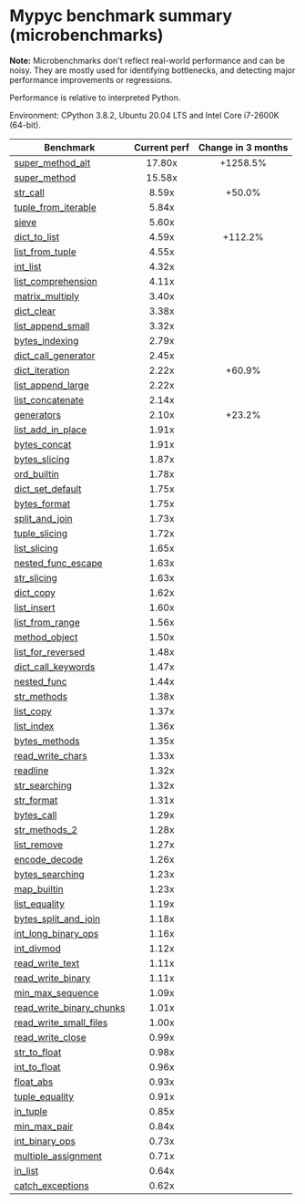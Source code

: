 # Mypyc benchmark summary (microbenchmarks)

**Note:** Microbenchmarks don't reflect real-world performance and can be noisy.
           They are mostly used for identifying bottlenecks, and detecting major performance
           improvements or regressions.

Performance is relative to interpreted Python.

Environment: CPython 3.8.2, Ubuntu 20.04 LTS and Intel Core i7-2600K (64-bit).

| Benchmark | Current perf | Change in 3 months |
| --- | :---: | :---: |
| [super_method_alt](benchmarks/super_method_alt.md) | 17.80x | +1258.5% |
| [super_method](benchmarks/super_method.md) | 15.58x |  |
| [str_call](benchmarks/str_call.md) | 8.59x | +50.0% |
| [tuple_from_iterable](benchmarks/tuple_from_iterable.md) | 5.84x |  |
| [sieve](benchmarks/sieve.md) | 5.60x |  |
| [dict_to_list](benchmarks/dict_to_list.md) | 4.59x | +112.2% |
| [list_from_tuple](benchmarks/list_from_tuple.md) | 4.55x |  |
| [int_list](benchmarks/int_list.md) | 4.32x |  |
| [list_comprehension](benchmarks/list_comprehension.md) | 4.11x |  |
| [matrix_multiply](benchmarks/matrix_multiply.md) | 3.40x |  |
| [dict_clear](benchmarks/dict_clear.md) | 3.38x |  |
| [list_append_small](benchmarks/list_append_small.md) | 3.32x |  |
| [bytes_indexing](benchmarks/bytes_indexing.md) | 2.79x |  |
| [dict_call_generator](benchmarks/dict_call_generator.md) | 2.45x |  |
| [dict_iteration](benchmarks/dict_iteration.md) | 2.22x | +60.9% |
| [list_append_large](benchmarks/list_append_large.md) | 2.22x |  |
| [list_concatenate](benchmarks/list_concatenate.md) | 2.14x |  |
| [generators](benchmarks/generators.md) | 2.10x | +23.2% |
| [list_add_in_place](benchmarks/list_add_in_place.md) | 1.91x |  |
| [bytes_concat](benchmarks/bytes_concat.md) | 1.91x |  |
| [bytes_slicing](benchmarks/bytes_slicing.md) | 1.87x |  |
| [ord_builtin](benchmarks/ord_builtin.md) | 1.78x |  |
| [dict_set_default](benchmarks/dict_set_default.md) | 1.75x |  |
| [bytes_format](benchmarks/bytes_format.md) | 1.75x |  |
| [split_and_join](benchmarks/split_and_join.md) | 1.73x |  |
| [tuple_slicing](benchmarks/tuple_slicing.md) | 1.72x |  |
| [list_slicing](benchmarks/list_slicing.md) | 1.65x |  |
| [nested_func_escape](benchmarks/nested_func_escape.md) | 1.63x |  |
| [str_slicing](benchmarks/str_slicing.md) | 1.63x |  |
| [dict_copy](benchmarks/dict_copy.md) | 1.62x |  |
| [list_insert](benchmarks/list_insert.md) | 1.60x |  |
| [list_from_range](benchmarks/list_from_range.md) | 1.56x |  |
| [method_object](benchmarks/method_object.md) | 1.50x |  |
| [list_for_reversed](benchmarks/list_for_reversed.md) | 1.48x |  |
| [dict_call_keywords](benchmarks/dict_call_keywords.md) | 1.47x |  |
| [nested_func](benchmarks/nested_func.md) | 1.44x |  |
| [str_methods](benchmarks/str_methods.md) | 1.38x |  |
| [list_copy](benchmarks/list_copy.md) | 1.37x |  |
| [list_index](benchmarks/list_index.md) | 1.36x |  |
| [bytes_methods](benchmarks/bytes_methods.md) | 1.35x |  |
| [read_write_chars](benchmarks/read_write_chars.md) | 1.33x |  |
| [readline](benchmarks/readline.md) | 1.32x |  |
| [str_searching](benchmarks/str_searching.md) | 1.32x |  |
| [str_format](benchmarks/str_format.md) | 1.31x |  |
| [bytes_call](benchmarks/bytes_call.md) | 1.29x |  |
| [str_methods_2](benchmarks/str_methods_2.md) | 1.28x |  |
| [list_remove](benchmarks/list_remove.md) | 1.27x |  |
| [encode_decode](benchmarks/encode_decode.md) | 1.26x |  |
| [bytes_searching](benchmarks/bytes_searching.md) | 1.23x |  |
| [map_builtin](benchmarks/map_builtin.md) | 1.23x |  |
| [list_equality](benchmarks/list_equality.md) | 1.19x |  |
| [bytes_split_and_join](benchmarks/bytes_split_and_join.md) | 1.18x |  |
| [int_long_binary_ops](benchmarks/int_long_binary_ops.md) | 1.16x |  |
| [int_divmod](benchmarks/int_divmod.md) | 1.12x |  |
| [read_write_text](benchmarks/read_write_text.md) | 1.11x |  |
| [read_write_binary](benchmarks/read_write_binary.md) | 1.11x |  |
| [min_max_sequence](benchmarks/min_max_sequence.md) | 1.09x |  |
| [read_write_binary_chunks](benchmarks/read_write_binary_chunks.md) | 1.01x |  |
| [read_write_small_files](benchmarks/read_write_small_files.md) | 1.00x |  |
| [read_write_close](benchmarks/read_write_close.md) | 0.99x |  |
| [str_to_float](benchmarks/str_to_float.md) | 0.98x |  |
| [int_to_float](benchmarks/int_to_float.md) | 0.96x |  |
| [float_abs](benchmarks/float_abs.md) | 0.93x |  |
| [tuple_equality](benchmarks/tuple_equality.md) | 0.91x |  |
| [in_tuple](benchmarks/in_tuple.md) | 0.85x |  |
| [min_max_pair](benchmarks/min_max_pair.md) | 0.84x |  |
| [int_binary_ops](benchmarks/int_binary_ops.md) | 0.73x |  |
| [multiple_assignment](benchmarks/multiple_assignment.md) | 0.71x |  |
| [in_list](benchmarks/in_list.md) | 0.64x |  |
| [catch_exceptions](benchmarks/catch_exceptions.md) | 0.62x |  |
